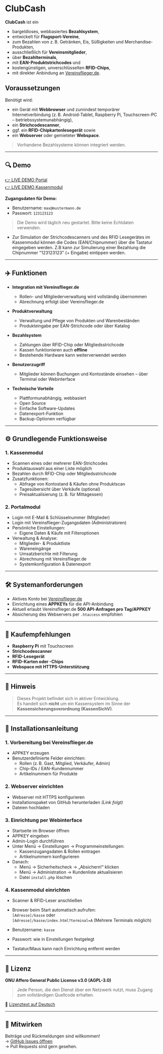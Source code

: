 # ClubCash

**ClubCash** ist ein  
- bargeldloses, webbasiertes **Bezahlsystem**,  
- entwickelt für **Flugsport-Vereine**,  
- zum Bezahlen von z. B. Getränken, Eis, Süßigkeiten und Merchandise-Produkten,  
- ausschließlich für **Vereinsmitglieder**,  
- über **Bezahlterminals**,  
- mit **EAN-Produktstrichcodes** und  
- kostengünstigen, unverschlüsselten **RFID-Chips**,  
- mit direkter Anbindung an [Vereinsflieger.de](https://www.vereinsflieger.de).

## Voraussetzungen

Benötigt wird:  
- ein Gerät mit **Webbrowser** und zumindest temporärer Internetverbindung (z. B. Android-Tablet, Raspberry Pi, Touchscreen-PC – betriebssystemunabhängig),  
- ein **Strichcodescanner**,  
- ggf. ein **RFID-Chipkartenlesegerät** sowie  
- ein **Webserver** oder gemieteter **Webspace**.

> Vorhandene Bezahlsysteme können integriert werden.

---

## 🔍 Demo

[👉 LIVE DEMO Portal](https://demo.clubcash.net/)  
[👉 LIVE DEMO Kassenmodul](https://demo.clubcash.net/kasse)  

**Zugangsdaten für Demo:**  
- Benutzername: `max@mustermann.de`  
- Passwort: `123123123`

> Die Demo wird täglich neu gestartet. Bitte keine Echtdaten verwenden.

- Zur Simulation der Strichcodescanners und des RFID Lesegerätes im Kassenmodul können die Codes (EAN/Chipnummer) über die Tastatur eingegeben werden. Z.B kann zur Simulierung einer Bezahlung die Chipnummer "123123123" (+ Eingabe) eintippen werden.

---

## ✈️ Funktionen

- **Integration mit Vereinsflieger.de**  
  - Rollen- und Mitgliederverwaltung wird vollständig übernommen  
  - Abrechnung erfolgt über Vereinsflieger.de

- **Produktverwaltung**  
  - Verwaltung und Pflege von Produkten und Warenbeständen  
  - Produkteingabe per EAN-Strichcode oder über Katalog

- **Bezahlsystem**  
  - Zahlungen über RFID-Chip oder Mitgliedsstrichcode  
  - Kassen funktionieren auch **offline**  
  - Bestehende Hardware kann weiterverwendet werden

- **Benutzerzugriff**  
  - Mitglieder können Buchungen und Kontostände einsehen – über Terminal oder Webinterface

- **Technische Vorteile**  
  - Plattformunabhängig, webbasiert  
  - Open Source  
  - Einfache Software-Updates  
  - Datenexport-Funktion  
  - Backup-Optionen verfügbar

---

## ⚙️ Grundlegende Funktionsweise

### 1. Kassenmodul
- Scannen eines oder mehrerer EAN-Strichcodes  
- Produktauswahl aus einer Liste möglich  
- Bezahlen durch RFID-Chip oder Mitgliedsstrichcode  
- Zusatzfunktionen:
  - Abfrage von Kontostand & Käufen ohne Produktscan
  - Tagesübersicht über Verkäufe (optional)
  - Preisaktualisierung (z. B. für Mittagessen)

### 2. Portalmodul
- Login mit E-Mail & Schlüsselnummer (Mitglieder)  
- Login mit Vereinsflieger-Zugangsdaten (Administratoren)  
- Persönliche Einstellungen:
  - Eigene Daten & Käufe mit Filteroptionen  
- Verwaltung & Analyse:
  - Mitglieder- & Produktliste  
  - Wareneingänge  
  - Umsatzberichte mit Filterung  
  - Abrechnung mit Vereinsflieger.de  
  - Systemkonfiguration & Datenexport

---

## 🛠️ Systemanforderungen

- Aktives Konto bei [Vereinsflieger.de](https://www.vereinsflieger.de)  
- Einrichtung eines **APPKEYs** für die API-Anbindung  
- Aktuell erlaubt Vereinsflieger.de **500 API-Anfragen pro Tag/APPKEY**  
- Absicherung des Webservers per `.htaccess` empfohlen

---

## 🛒 Kaufempfehlungen

- **Raspberry Pi** mit Touchscreen  
- **Strichcodescanner**  
- **RFID-Lesegerät**  
- **RFID-Karten oder -Chips**  
- **Webspace mit HTTPS-Unterstützung**

---

## 📝 Hinweis

> Dieses Projekt befindet sich in aktiver Entwicklung.  
> Es handelt sich **nicht** um ein Kassensystem im Sinne der **Kassensicherungsverordnung (KassenSichV)**.

---

## 🔧 Installationsanleitung

### 1. Vorbereitung bei Vereinsflieger.de
- APPKEY erzeugen  
- Benutzerdefinierte Felder einrichten:
  - Rollen (z. B. Gast, Mitglied, Verkäufer, Admin)  
  - Chip-IDs / EAN-Kundennummer  
  - Artikelnummern für Produkte

### 2. Webserver einrichten
- Webserver mit HTTPS konfigurieren  
- Installationspaket von GitHub herunterladen *(Link folgt)*  
- Dateien hochladen

### 3. Einrichtung per Webinterface
- Startseite im Browser öffnen  
- APPKEY eingeben  
- Admin-Login durchführen  
- Unter Menü → Einstellungen → Programmeinstellungen:
  - Kassenzugangsdaten & Rollen eintragen  
  - Artikelnummern konfigurieren  
- Danach:
  - Menü → Sicherheitscheck → „Absichern!“ klicken  
  - Menü → Administration → Kundenliste aktualisieren  
  - Datei `install.php` löschen

### 4. Kassenmodul einrichten
- Scanner & RFID-Leser anschließen  
- Browser beim Start automatisch aufrufen:  
  `[Adresse]/kasse` oder  
  `[Adresse]/kasse/index.html?terminal=A` (Mehrere Terminals möglich)

- Benutzername: `kasse`  
- Passwort: wie in Einstellungen festgelegt  
- Tastatur/Maus kann nach Einrichtung entfernt werden

---

## 📄 Lizenz

**GNU Affero General Public License v3.0 (AGPL-3.0)**  
> Jede Person, die den Dienst über ein Netzwerk nutzt, muss Zugang zum vollständigen Quellcode erhalten.

🔗 [Lizenztext auf Deutsch](https://www.gnu.org/licenses/agpl-3.0.de.html)

---

## 🤝 Mitwirken

Beiträge und Rückmeldungen sind willkommen!  
→ [GitHub Issues öffnen](https://github.com/MaScho75/clubcash/issues)  
→ Pull Requests sind gern gesehen.
